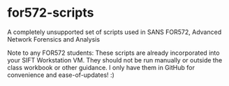 # for572-scripts
A completely unsupported set of scripts used in SANS FOR572, Advanced Network Forensics and Analysis

Note to any FOR572 students: These scripts are already incorporated into your SIFT Workstation VM. They should not be run manually or outside the class workbook or other guidance. I only have them in GitHub for convenience and ease-of-updates! :)
